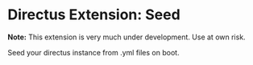 # Directus Extension: Seed

**Note:** This extension is very much under development.
Use at own risk.

Seed your directus instance from .yml files on boot.

